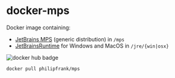 # docker-mps

Docker image containing:

* [JetBrains MPS](https://www.jetbrains.com/mps/) (generic distribution) in `/mps`
* [JetBrainsRuntime](https://github.com/JetBrains/JetBrainsRuntime) for Windows and MacOS in `/jre/{win|osx}`

![docker hub badge](https://img.shields.io/docker/pulls/philipfrank/mps.svg) 

`docker pull philipfrank/mps`
